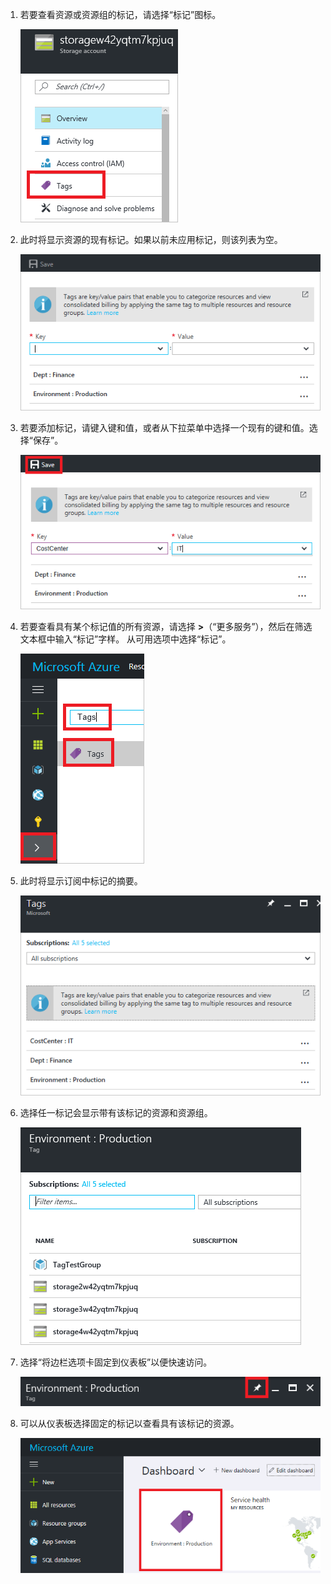 1. 若要查看资源或资源组的标记，请选择“标记”图标。
   
    ![在资源和资源组边栏选项卡上选择标记](./media/resource-manager-tag-resources/select-tag-icon.png)  

     
2. 此时将显示资源的现有标记。如果以前未应用标记，则该列表为空。

    ![在资源和资源组边栏选项卡上显示现有标记](./media/resource-manager-tag-resources/existing-tags.png)  

     
3. 若要添加标记，请键入键和值，或者从下拉菜单中选择一个现有的键和值。选择“保存”。

    ![添加新标记](./media/resource-manager-tag-resources/tag-resources.png)  

4. 若要查看具有某个标记值的所有资源，请选择 **>**（“更多服务”），然后在筛选文本框中输入“标记”字样。 从可用选项中选择“标记”。

   
    ![通过“浏览”中心查找标记](./media/resource-manager-tag-resources/browse-tags.png)  

     
5. 此时将显示订阅中标记的摘要。
   
    ![显示所有标记](./media/resource-manager-tag-resources/tag-taxonomy.png)  

     
6. 选择任一标记会显示带有该标记的资源和资源组。
   
    ![显示带标记的资源](./media/resource-manager-tag-resources/show-tagged-resources.png)  

     
7. 选择“将边栏选项卡固定到仪表板”以便快速访问。
   
    ![将标记固定到仪表板](./media/resource-manager-tag-resources/pin-tag.png)  

     
8. 可以从仪表板选择固定的标记以查看具有该标记的资源。

    ![将标记固定到仪表板](./media/resource-manager-tag-resources/show-pinned-tag.png)  

<!--Update_Description: wording update-->